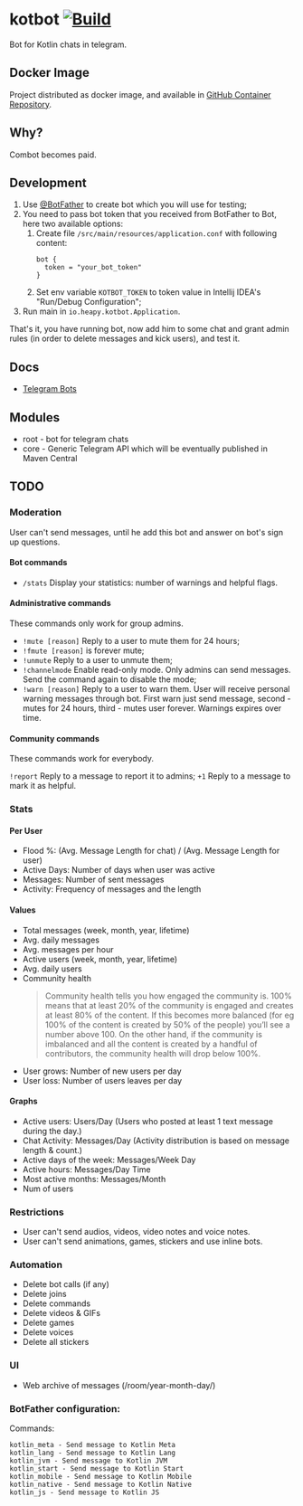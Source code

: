 # kotbot [![Build](https://github.com/Heapy/kotbot/actions/workflows/build.yml/badge.svg)](https://github.com/Heapy/kotbot/actions/workflows/build.yml)

Bot for Kotlin chats in telegram.

## Docker Image

Project distributed as docker image, and available in [GitHub Container Repository](https://github.com/Heapy/kotbot/pkgs/container/kotbot).

## Why?

Combot becomes paid.

## Development

1. Use [@BotFather](https://t.me/BotFather) to create bot which you will use for testing;
1. You need to pass bot token that you received from BotFather to Bot, here two available options:
    1. Create file `/src/main/resources/application.conf` with following content:
       ```
       bot {
         token = "your_bot_token"
       }   
       ```
    1. Set env variable `KOTBOT_TOKEN` to token value in Intellij IDEA's "Run/Debug Configuration";
1. Run main in `io.heapy.kotbot.Application`.

That's it, you have running bot, now add him to some chat and grant admin rules (in order to delete messages and kick users), and test it.

## Docs

* [Telegram Bots](https://core.telegram.org/bots)

## Modules

- root - bot for telegram chats
- core - Generic Telegram API which will be eventually published in Maven Central

## TODO

### Moderation

User can't send messages, until he add this bot and answer on bot's sign up questions.

#### Bot commands

* `/stats` Display your statistics: number of warnings and helpful flags.

#### Administrative commands

These commands only work for group admins.

* `!mute [reason]` Reply to a user to mute them for 24 hours;
* `!fmute [reason]` is forever mute;
* `!unmute` Reply to a user to unmute them;
* `!channelmode` Enable read-only mode. Only admins can send messages. Send the command again to disable the mode;
* `!warn [reason]` Reply to a user to warn them. User will receive personal warning messages through bot. First warn just send message, second - mutes for 24 hours, third - mutes user forever. Warnings expires over time.

#### Community commands

These commands work for everybody.

`!report` Reply to a message to report it to admins;
`+1` Reply to a message to mark it as helpful.

### Stats

#### Per User

* Flood %: (Avg. Message Length for chat) / (Avg. Message Length for user)
* Active Days: Number of days when user was active
* Messages: Number of sent messages
* Activity: Frequency of messages and the length

#### Values

* Total messages (week, month, year, lifetime)
* Avg. daily messages
* Avg. messages per hour 
* Active users (week, month, year, lifetime)
* Avg. daily users
* Community health
  > Community health tells you how engaged the community is. 100% means that at least 20% of the community is engaged and creates at least 80% of the content. If this becomes more balanced (for eg 100% of the content is created by 50% of the people) you’ll see a number above 100. On the other hand, if the community is imbalanced and all the content is created by a handful of contributors, the community health will drop below 100%.
* User grows: Number of new users per day
* User loss: Number of users leaves per day

#### Graphs

* Active users: Users/Day (Users who posted at least 1 text message during the day.)
* Chat Activity: Messages/Day (Activity distribution is based on message length & count.)
* Active days of the week: Messages/Week Day
* Active hours: Messages/Day Time
* Most active months: Messages/Month
* Num of users

### Restrictions

* User can't send audios, videos, video notes and voice notes.
* User can't send animations, games, stickers and use inline bots. 

### Automation

* Delete bot calls (if any)
* Delete joins
* Delete commands 
* Delete videos & GIFs
* Delete games 
* Delete voices 
* Delete all stickers

### UI

* Web archive of messages (/room/year-month-day/)


### BotFather configuration:

Commands:

```
kotlin_meta - Send message to Kotlin Meta
kotlin_lang - Send message to Kotlin Lang
kotlin_jvm - Send message to Kotlin JVM
kotlin_start - Send message to Kotlin Start
kotlin_mobile - Send message to Kotlin Mobile
kotlin_native - Send message to Kotlin Native
kotlin_js - Send message to Kotlin JS
```
